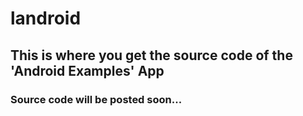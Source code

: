 # landroid
## This is where you get the source code of the 'Android Examples' App

### Source code will be posted soon...
